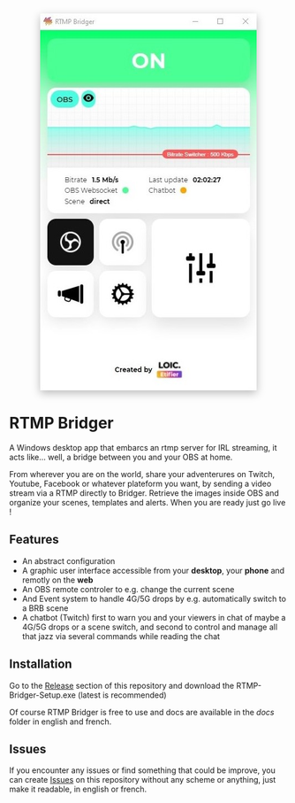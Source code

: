 <div align="center">
	<img src="./src/img/screenshot-bridger.jpg" style="box-shadow: 0 5px 15px #00000044" alt="App Logo">
</div>

# RTMP Bridger

A Windows desktop app that embarcs an rtmp server for IRL streaming, it acts like... well, a bridge between you and your OBS at home.

From wherever you are on the world, share your adventerures on Twitch, Youtube, Facebook or whatever plateform you want, by sending a video stream via a RTMP directly to Bridger. Retrieve the images inside OBS and organize your scenes, templates and alerts. When you are ready just go live !

## Features

-   An abstract configuration
-   A graphic user interface accessible from your **desktop**, your **phone** and remotly on the **web**
-   An OBS remote controler to e.g. change the current scene
-   And Event system to handle 4G/5G drops by e.g. automatically switch to a BRB scene
-   A chatbot (Twitch) first to warn you and your viewers in chat of maybe a 4G/5G drops or a scene switch, and second to control and manage all that jazz via several commands while reading the chat

## Installation

Go to the [Release](https://github.com/RoikkuTo/rtmp-bridger-source/releases) section of this repository and download the RTMP-Bridger-Setup.exe (latest is recommended)

Of course RTMP Bridger is free to use and docs are available in the _docs_ folder in english and french.

## Issues

If you encounter any issues or find something that could be improve, you can create [Issues](https://github.com/RoikkuTo/rtmp-bridger-source/issues) on this repository without any scheme or anything, just make it readable, in english or french.
